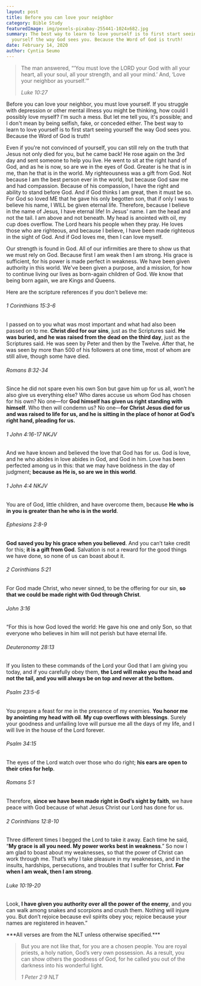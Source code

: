 ```yaml
---
layout: post
title: Before you can love your neighbor
category: Bible Study
featuredImage: img/pexels-pixabay-255441-1024x682.jpg
summary: The best way to learn to love yourself is to first start seeing
  yourself the way God sees you. Because the Word of God is truth!
date: February 14, 2020
author: Cyntia Seumo
---
```

<blockquote>
<p>
The man answered, “‘You must love the LORD your God with all your heart, all your soul, all your strength, and all your mind.’ And, ‘Love your neighbor as yourself.’”
</p>
<cite>Luke 10:27</cite>
</blockquote>
<p>
Before you can love your neighbor, you must love yourself. If you struggle with depression or other mental illness you might be thinking, how could I possibly love myself? I'm such a mess. But let me tell you, it's possible; and I don't mean by being selfish, fake, or conceded either. The best way to learn to love yourself is to first start seeing yourself the way God sees you. Because the Word of God is truth!
</p>
<p>
Even if you're not convinced of yourself, you can still rely on the truth that Jesus not only died for you, but he came back! He rose again on the 3rd day and sent someone to help you live. He went to sit at the right hand of God, and as he is now, so are we in the eyes of God. Greater is he that is in me, than he that is in the world. My righteousness was a gift from God. Not because I am the best person ever in the world, but because God saw me and had compassion. Because of his compassion, I have the right and ability to stand before God. And if God thinks I am great, then it must be so. For God so loved ME that he gave his only begotten son, that if only I was to believe his name, I WILL be given eternal life. Therefore, because I believe in the name of Jesus, I have eternal life! In Jesus' name. I am the head and not the tail. I am above and not beneath. My head is anointed with oil, my cup does overflow. The Lord hears his people when they pray. He loves those who are righteous, and because I believe, I have been made righteous in the sight of God. And if God loves me, then I can love myself.
</p>

<p>
Our strength is found in God. All of our infirmities are there to show us that we must rely on God. Because first I am weak then I am strong. His grace is sufficient, for his power is made perfect in weakness.
We have been given authority in this world. We've been given a purpose, and a mission, for how to continue living our lives as born-again children of God. We know that being born again, we are Kings and Queens.
</p>

<p>
Here are the scripture references if you don't believe me: 
</p>

<p>
<h6>1 Corinthians 15:3-6</h6>
I passed on to you what was most important and what had also been passed on to me. <b>Christ died for our sins</b>, just as the Scriptures said.  <b>He was buried, and he was raised from the dead on the third day</b>, just as the Scriptures said. He was seen by Peter and then by the Twelve. After that, he was seen by more than 500 of his followers at one time, most of whom are still alive, though some have died.
</p>

<p>
<h6>Romans 8:32-34</h6> Since he did not spare even his own Son but gave him up for us all, won’t he also give us everything else? Who dares accuse us whom God has chosen for his own? No one—for <b>God himself has given us right standing with himself</b>. Who then will condemn us? No one—<b>for Christ Jesus died for us and was raised to life for us, and he is sitting in the place of honor at God’s right hand, pleading for us.</b>
</p>

<p>
<h6>1 John 4:16-17 NKJV</h6> And we have known and believed the love that God has for us. God is love, and he who abides in love abides in God, and God in him. Love has been perfected among us in this: that we may have boldness in the day of judgment; <b>because as He is, so are we in this world</b>.
</p>

<p>
<h6>1 John 4:4 NKJV</h6> You are of God, little children, and have overcome them, because <b>He who is in you is greater than he who is in the world</b>.
</p>

<p>
<h6>Ephesians 2:8-9</h6> <b>God saved you by his grace when you believed</b>. And you can’t take credit for this; <b>it is a gift from God</b>. Salvation is not a reward for the good things we have done, so none of us can boast about it.
</p>

<p>
<h6>2 Corinthians 5:21</h6> For God made Christ, who never sinned, to be the offering for our sin, <b>so that we could be made right with God through Christ</b>.
</p>

<p>
<h6>John 3:16</h6> “For this is how God loved the world: He gave his one and only Son, so that everyone who believes in him will not perish but have eternal life.
</p>

<p>
<h6>Deuteronomy 28:13</h6> If you listen to these commands of the Lord your God that I am giving you today, and if you carefully obey them, <b>the Lord will make you the head and not the tail, and you will always be on top and never at the bottom.</b>
</p>

<p>
<h6>Psalm 23:5-6</h6> You prepare a feast for me in the presence of my enemies. <b>You honor me by anointing my head with oil</b>. <b>My cup overflows with blessings</b>. Surely your goodness and unfailing love will pursue me all the days of my life, and I will live in the house of the Lord forever.
</p>

<p>
<h6>Psalm 34:15</h6> The eyes of the Lord watch over those who do right; <b>his ears are open to their cries for help</b>. 
</p>

<p>
<h6>Romans 5:1</h6> Therefore, <b>since we have been made right in God’s sight by faith</b>, we have peace with God because of what Jesus Christ our Lord has done for us.
</p>

<p>
<h6>2 Corinthians 12:8-10</h6> Three different times I begged the Lord to take it away. Each time he said, “<b>My grace is all you need. My power works best in weakness</b>.” So now I am glad to boast about my weaknesses, so that the power of Christ can work through me. That’s why I take pleasure in my weaknesses, and in the insults, hardships, persecutions, and troubles that I suffer for Christ. <b>For when I am weak, then I am strong</b>.
</p>

<p>
<h6>Luke 10:19-20</h6> Look, <b>I have given you authority over all the power of the enemy</b>, and you can walk among snakes and scorpions and crush them. Nothing will injure you. But don’t rejoice because evil spirits obey you; rejoice because your names are registered in heaven.” 
</p>

<p>
***All verses are from the NLT unless otherwise specified.***
</p>

<blockquote>
<p>But you are not like that, for you are a chosen people. You are royal priests, a holy nation, God’s very own possession. As a result, you can show others the goodness of God, for he called you out of the darkness into his wonderful light.</p>
<cite>1 Peter 2:9 NLT</cite>
</blockquote>